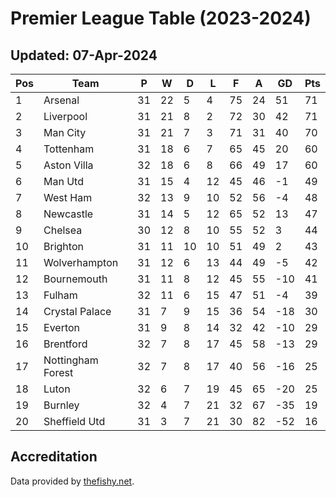 # Premier League Table (2023-2024)
## Updated: 07-Apr-2024

| Pos | Team | P | W | D | L | F | A | GD | Pts |
| --- | --- | --- | --- | --- | --- | --- | --- | --- | --- |
| 1 | Arsenal | 31 | 22 | 5 | 4 | 75 | 24 | 51 | 71 |
| 2 | Liverpool | 31 | 21 | 8 | 2 | 72 | 30 | 42 | 71 |
| 3 | Man City | 31 | 21 | 7 | 3 | 71 | 31 | 40 | 70 |
| 4 | Tottenham | 31 | 18 | 6 | 7 | 65 | 45 | 20 | 60 |
| 5 | Aston Villa | 32 | 18 | 6 | 8 | 66 | 49 | 17 | 60 |
| 6 | Man Utd | 31 | 15 | 4 | 12 | 45 | 46 | -1 | 49 |
| 7 | West Ham | 32 | 13 | 9 | 10 | 52 | 56 | -4 | 48 |
| 8 | Newcastle | 31 | 14 | 5 | 12 | 65 | 52 | 13 | 47 |
| 9 | Chelsea | 30 | 12 | 8 | 10 | 55 | 52 | 3 | 44 |
| 10 | Brighton | 31 | 11 | 10 | 10 | 51 | 49 | 2 | 43 |
| 11 | Wolverhampton | 31 | 12 | 6 | 13 | 44 | 49 | -5 | 42 |
| 12 | Bournemouth | 31 | 11 | 8 | 12 | 45 | 55 | -10 | 41 |
| 13 | Fulham | 32 | 11 | 6 | 15 | 47 | 51 | -4 | 39 |
| 14 | Crystal Palace | 31 | 7 | 9 | 15 | 36 | 54 | -18 | 30 |
| 15 | Everton | 31 | 9 | 8 | 14 | 32 | 42 | -10 | 29 |
| 16 | Brentford | 32 | 7 | 8 | 17 | 45 | 58 | -13 | 29 |
| 17 | Nottingham Forest | 32 | 7 | 8 | 17 | 40 | 56 | -16 | 25 |
| 18 | Luton | 32 | 6 | 7 | 19 | 45 | 65 | -20 | 25 |
| 19 | Burnley | 32 | 4 | 7 | 21 | 32 | 67 | -35 | 19 |
| 20 | Sheffield Utd | 31 | 3 | 7 | 21 | 30 | 82 | -52 | 16 |

## Accreditation 

Data provided by [thefishy.net](https://www.thefishy.net/).